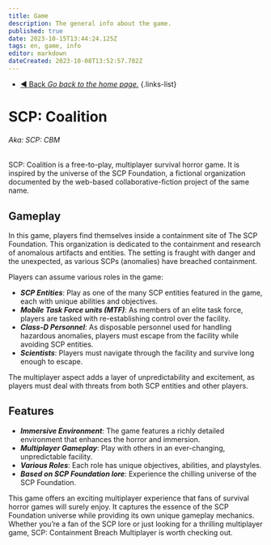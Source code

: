 ```yaml
---
title: Game
description: The general info about the game.
published: true
date: 2023-10-15T13:44:24.125Z
tags: en, game, info
editor: markdown
dateCreated: 2023-10-08T13:52:57.702Z
---
```


- [:arrow_backward: Back *Go back to the home page.*](/en/home)
{.links-list}

# SCP: Coalition
###### Aka: SCP: CBM

SCP: Coalition is a free-to-play, multiplayer survival horror game. It is inspired by the universe of the SCP Foundation, a fictional organization documented by the web-based collaborative-fiction project of the same name.

## Gameplay

In this game, players find themselves inside a containment site of The SCP Foundation. This organization is dedicated to the containment and research of anomalous artifacts and entities. The setting is fraught with danger and the unexpected, as various SCPs (anomalies) have breached containment.

Players can assume various roles in the game:

- ***SCP Entities***: Play as one of the many SCP entities featured in the game, each with unique abilities and objectives.
- ***Mobile Task Force units (MTF)***: As members of an elite task force, players are tasked with re-establishing control over the facility.
- ***Class-D Personnel***: As disposable personnel used for handling hazardous anomalies, players must escape from the facility while avoiding SCP entities.
- ***Scientists***: Players must navigate through the facility and survive long enough to escape.

The multiplayer aspect adds a layer of unpredictability and excitement, as players must deal with threats from both SCP entities and other players.

## Features
- ***Immersive Environment***: The game features a richly detailed environment that enhances the horror and immersion.
- ***Multiplayer Gameplay***: Play with others in an ever-changing, unpredictable facility.
- ***Various Roles***: Each role has unique objectives, abilities, and playstyles.
- ***Based on SCP Foundation lore***: Experience the chilling universe of the SCP Foundation.

This game offers an exciting multiplayer experience that fans of survival horror games will surely enjoy. It captures the essence of the SCP Foundation universe while providing its own unique gameplay mechanics. Whether you’re a fan of the SCP lore or just looking for a thrilling multiplayer game, SCP: Containment Breach Multiplayer is worth checking out.